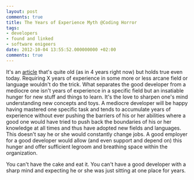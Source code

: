 ```yaml
---
layout: post
comments: true
title: The Years of Experience Myth @Coding Horror
tags:
- developers
- found and linked
- software enigeers
date: 2012-10-04 13:55:52.000000000 +02:00
comments: true
---
```

It's an [article](http://www.codinghorror.com/blog/2008/02/the-years-of-experience-myth.html) that's quite old (as in 4 years right now) but holds true even today. Requiring X years of experience in some more or less arcane field or language wouldn't do the trick. What separates the good developer from a mediocre one isn't years of experience in a specific field but an insatiable hunger for new stuff and things to learn. It's the love to sharpen one's mind understanding new concepts and toys. A mediocre developer will be happy having mastered one specific task and tends to accumulate years of experience without ever pushing the barriers of his or her abilities where a good one would have tried to push back the boundaries of his or her knowledge at all times and thus have adopted new fields and languages. This doesn't say he or she would constantly change jobs. A good employer for a good developer would allow (and even support and depend on) this hunger and offer sufficient legroom and breathing space within the organization.

You can't have the cake and eat it. You can't have a good developer with a sharp mind and expecting he or she was just sitting at one place for years.
